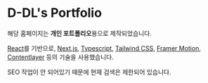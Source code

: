 # D-DL's Portfolio

해당 홈페이지는 **개인 포트폴리오**용으로 제작되었습니다.

[React](https://react.dev/)를 기반으로, [Next.js](https://nextjs.org/), [Typescript](https://www.typescriptlang.org/), [Tailwind CSS](https://tailwindcss.com/), [Framer Motion](https://www.framer.com/motion/), [Contentlayer](https://contentlayer.dev/) 등의 기술을 사용했습니다.

SEO 작업이 안 되어있기 때문에 현재 검색은 제한되어 있습니다.
